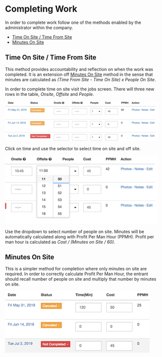 # Completing Work

In order to complete work follow one of the methods enabled by the administrator within the company.

- [Time On Site / Time From Site](#time-on-site--time-from-site)
- [Minutes On Site](#minutes-on-site)

## Time On Site / Time From Site

This method provides accountability and reflection on when the work was completed. It is an extension off [Minutes On Site](#minutes-on-site) method in the sense that minutes are calculated as *(Time From Site - Time On Site) x People On Site*. 

In order to complete time on site visit the jobs screen. There will three new rows in the table, *Onsite*, *Offsite* and *People*.

![On/From Site Completion](images/time_on_from.png)

Click on time and use the selector to select time on site and off site.

![Select Site Completion](images/select_time.png)

Use the dropdown to select number of people on site. Minutes will be automatically calculated along with Profit Per Man Hour (PPMH). Profit per man hour is calculated as *Cost / (Minutes on Site / 60)*.

## Minutes On Site

This is a simpler method for completion where only minutes on site are required. In order to correctly calculate Profit Per Man Hour, the entrant should recall number of people on site and multiply that number by minutes on site. 

![Minutes Completion](images/minutes.png)

